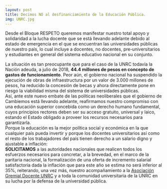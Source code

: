 ```yaml
---
layout: post
title: Decimos NO al desfinanciamiento de la Educación Pública.
img: UNRC.jpg
---
```


Desde el Bloque RESPETO queremos manifestar nuestro total apoyo y solidaridad a la lucha docente que se está llevando adelante debido al estado de emergencia en el que se encuentran las universidades públicas de nuestro país, lo cual incluye a docentes, no docentes, pre-universitarios y estudiantes en general del sistema educativo nacional en su conjunto.

La situación es tan preocupante que para el caso de la UNRC todavía la Nación adeuda, a julio de 2018, __44.4 millones de pesos en concepto de gastos de funcionamiento__. Peor aún, el gobierno nacional ha suspendido la ejecución de obras de infraestructura por un valor de 3.000 millones de pesos, ha reducido la concesión de becas y ahora directamente pone en riesgo la viabilidad misma del sistema de universidades públicas.  
Así, ante este nuevo embate de las políticas neoliberales que el gobierno de Cambiemos está llevando adelante, reafirmamos nuestro compromiso con una educación superior concebida como un derecho humano fundamental, cuyos principios rectores deben ser su acceso gratuito, universal y laico, estando el Estado obligado a proveer los recursos necesarios para garantizarla.  
Porque la educación es la mejor política social y económica en la que cualquier país pueda invertir y porque los docentes universitarios así como el resto de los trabajadores del país tienen derecho a un salario digno y ajustable a inflación:  
__SOLICITAMOS__ a las autoridades nacionales que realicen todos los esfuerzos necesarios para concretar, a la brevedad, en el marco de la paritaria nacional, la formalización de una oferta de incremento salarial satisfactoria dada la inflación que para este año se estima no será inferior al 35%, reiterando, una vez más, nuestro acompañamiento a la [Asociación Gremial Docente UNRC](https://www.facebook.com/asociacion.unrc/?fref=mentions&__tn__=K-R) y a toda la comunidad universitaria de la UNRC en su lucha por la defensa de la universidad pública.

